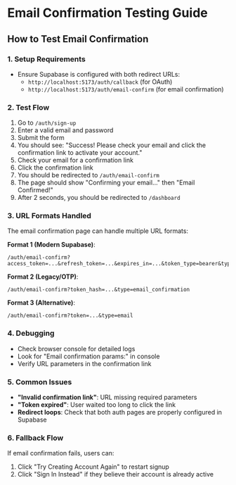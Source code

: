 # Email Confirmation Testing Guide

## How to Test Email Confirmation

### 1. Setup Requirements
- Ensure Supabase is configured with both redirect URLs:
  - `http://localhost:5173/auth/callback` (for OAuth)
  - `http://localhost:5173/auth/email-confirm` (for email confirmation)

### 2. Test Flow
1. Go to `/auth/sign-up`
2. Enter a valid email and password
3. Submit the form
4. You should see: "Success! Please check your email and click the confirmation link to activate your account."
5. Check your email for a confirmation link
6. Click the confirmation link
7. You should be redirected to `/auth/email-confirm`
8. The page should show "Confirming your email..." then "Email Confirmed!"
9. After 2 seconds, you should be redirected to `/dashboard`

### 3. URL Formats Handled

The email confirmation page can handle multiple URL formats:

**Format 1 (Modern Supabase)**:
```
/auth/email-confirm?access_token=...&refresh_token=...&expires_in=...&token_type=bearer&type=signup
```

**Format 2 (Legacy/OTP)**:
```
/auth/email-confirm?token_hash=...&type=email_confirmation
```

**Format 3 (Alternative)**:
```
/auth/email-confirm?token=...&type=email
```

### 4. Debugging
- Check browser console for detailed logs
- Look for "Email confirmation params:" in console
- Verify URL parameters in the confirmation link

### 5. Common Issues
- **"Invalid confirmation link"**: URL missing required parameters
- **"Token expired"**: User waited too long to click the link
- **Redirect loops**: Check that both auth pages are properly configured in Supabase

### 6. Fallback Flow
If email confirmation fails, users can:
1. Click "Try Creating Account Again" to restart signup
2. Click "Sign In Instead" if they believe their account is already active
